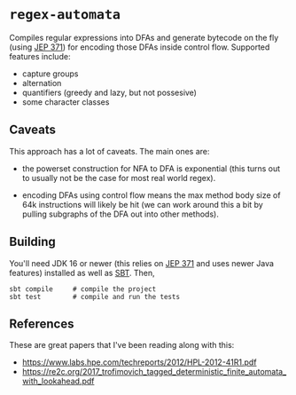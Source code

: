 # `regex-automata`

Compiles regular expressions into DFAs and generate bytecode on the fly (using
[JEP 371][1]) for encoding those DFAs inside control flow. Supported features
include:

  * capture groups
  * alternation
  * quantifiers (greedy and lazy, but not possesive)
  * some character classes

## Caveats

This approach has a lot of caveats. The main ones are:

 - the powerset construction for NFA to DFA is exponential (this turns out to
   usually not be the case for most real world regex).

 - encoding DFAs using control flow means the max method body size of 64k
   instructions will likely be hit (we can work around this a bit by pulling
   subgraphs of the DFA out into other methods).

## Building

You'll need JDK 16 or newer (this relies on [JEP 371][1] and uses newer Java
features) installed as well as [SBT][0]. Then,

    sbt compile     # compile the project
    sbt test        # compile and run the tests

## References

These are great papers that I've been reading along with this:

 * <https://www.labs.hpe.com/techreports/2012/HPL-2012-41R1.pdf>
 * <https://re2c.org/2017_trofimovich_tagged_deterministic_finite_automata_with_lookahead.pdf>

[0]: https://www.scala-sbt.org
[1]: https://openjdk.java.net/jeps/371
